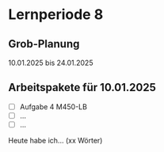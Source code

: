 # Lernperiode 8

## Grob-Planung

10.01.2025 bis 24.01.2025

## Arbeitspakete für 10.01.2025

- [ ] Aufgabe 4 M450-LB
- [ ] ...
- [ ] ...

Heute habe ich... (xx Wörter)

